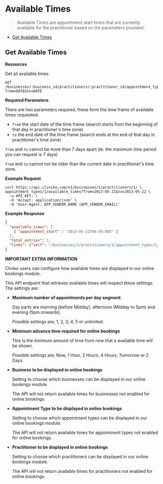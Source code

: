 Available Times
============
> Available Times are appointment start times that are currently available for the practitioner based on the parameters provided.

* [Get Available Times](#get-available-times "This will return all available times")

Get Available Times
----------------

**Resources**

Get all available times
``` 
GET /businesses/:business_id/practitioners/:practitioner_id/appointment_types/:appointment_type_id/available_times?from=DATE&to=DATE 
```

**Required Parameters**

There are two parameters required, these form the time frame of available times requested:
* `from` the start date of the time frame (search starts from the beginning of that day in practitioner's time zone) 
* `to`   the end date of the time frame (search ends at the end of that day in practitioner's time zone)

`from` and `to` cannot be more than 7 days apart (ie. the maximum time period you can request is 7 days) 

`from` and `to` cannot not be older than the current date in practitioner's time zone.


**Example Request**
```shell
curl https://api.cliniko.com/v1/businesses/1/practitioners/1/ \
appointment_types/1/available_times?from=2013-05-21&to=2013-05-22 \
  -u API_KEY: \
  -H 'Accept: application/json' \
  -H 'User-Agent: APP_VENDOR_NAME (APP_VENDOR_EMAIL)'
```

**Example Response**
```json
{
  "available_times": [
    { "appointment_start" : "2013-05-21T08:45:00Z" }
  ],
  "total_entries": 1,
  "links": {"self": "/businesses/1/practitioners/1/appointment_types/1/available_times?from=2013-05-21&to=2013-05-22&page=1"}
}

```

**IMPORTANT EXTRA INFORMATION**

Cliniko users can configure how available times are displayed in our online bookings module.  

This API endpoint that retrieves available times will respect these settings.  The settings are:

* **Maximum number of appointments per day segment**

    Day parts are morning (before Midday), afternoon (Midday to 5pm) and evening (5pm onwards).  

    Possible settings are; 1, 2, 3, 4, 5 or unlimited.
    
* **Minimum advance time required for online bookings**

    This is the minimum amount of time from now that a available time will be shown.

    Possible settings are; Now, 1 Hour, 2 Hours, 4 Hours, Tomorrow or 2 Days.
    
* **Business to be displayed in online bookings**

    Setting to choose which businesses can be displayed in our online bookings module. 
    
    The API will not return available times for businesses not enabled for online bookings.
    
* **Appointment Type to be displayed in online bookings**

    Setting to choose which appointment types can be displayed in our online bookings module. 
    
    The API will not return available times for appointment types not enabled for online bookings.
    
* **Practitioner to be displayed in online bookings**

    Setting to choose which practitioners can be displayed in our online bookings module. 
    
    The API will not return available times for practitioners not enabled for online bookings.
